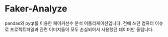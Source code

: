 # Faker-Analyze<br>
pandas와 pyqt를 이용한 페이커선수 분석 어플리케이션입니다. 전에 쓰던 컴퓨터 이슈로 프로젝트파일과 관련 이미지들이 모두 손실되어서 사용했던 데이터만 올립니다.
